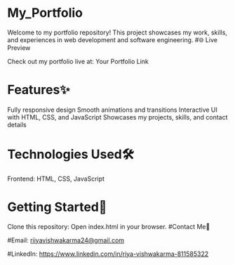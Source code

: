 # My_Portfolio
Welcome to my portfolio repository! This project showcases my work, skills, and experiences in web development and software engineering.
#🌐 Live Preview

Check out my portfolio live at: Your Portfolio Link

# Features✨

Fully responsive design
Smooth animations and transitions
Interactive UI with HTML, CSS, and JavaScript
Showcases my projects, skills, and contact details
# Technologies Used🛠
Frontend: HTML, CSS, JavaScript
# Getting Started🚀
Clone this repository:
Open index.html in your browser.
#Contact Me📩 

#Email:
riiyavishwakarma24@gmail.com

#LinkedIn:
https://www.linkedin.com/in/riya-vishwakarma-811585322
